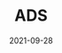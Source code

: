 ---
title: "ADS"
linkTitle: "ADS"
weight: 6000
date: 2021-09-28
description: >
  介绍Envoy的XDS API中的ADS
---